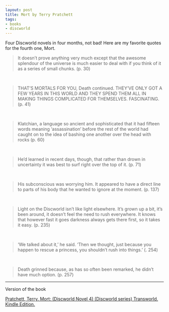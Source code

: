 ```yaml
---
layout: post
title: Mort by Terry Pratchett
tags:
- books
- discworld
---
```


Four Discworld novels in four months, not bad!
Here are my favorite quotes for the fourth one, Mort.

> It doesn’t prove anything very much except that the awesome splendour of the universe is much easier to deal with if you think of it as a series of small chunks. (p. 30)
<br>

> THAT’S MORTALS FOR YOU, Death continued. THEY’VE ONLY GOT A FEW YEARS IN THIS WORLD AND THEY SPEND THEM ALL IN MAKING THINGS COMPLICATED FOR THEMSELVES. FASCINATING. (p. 41)
<br>

> Klatchian, a language so ancient and sophisticated that it had fifteen words meaning ‘assassination’ before the rest of the world had caught on to the idea of bashing one another over the head with rocks (p. 60)
<br>

> He’d learned in recent days, though, that rather than drown in uncertainty it was best to surf right over the top of it. (p. 71)
<br>

> His subconscious was worrying him. It appeared to have a direct line to parts of his body that he wanted to ignore at the moment. (p. 137)
<br>

> Light on the Discworld isn’t like light elsewhere. It’s grown up a bit, it’s been around, it doesn’t feel the need to rush everywhere. It knows that however fast it goes darkness always gets there first, so it takes it easy. (p. 235)
<br>

> ‘We talked about it,’ he said. ‘Then we thought, just because you happen to rescue a princess, you shouldn’t rush into things.’ (. 254)
<br>

> Death grinned because, as has so often been remarked, he didn’t have much option. (p. 257)

----

Version of the book

[Pratchett, Terry. Mort: (Discworld Novel 4) (Discworld series) Transworld. Kindle Edition.](http://amzn.to/2oBJUkv)
